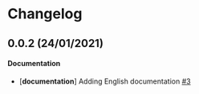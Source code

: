 # Changelog

## 0.0.2 (24/01/2021)

#### Documentation

- [**documentation**] Adding English documentation [#3](https://github.com/jgazeau/shadocs/pull/3)

